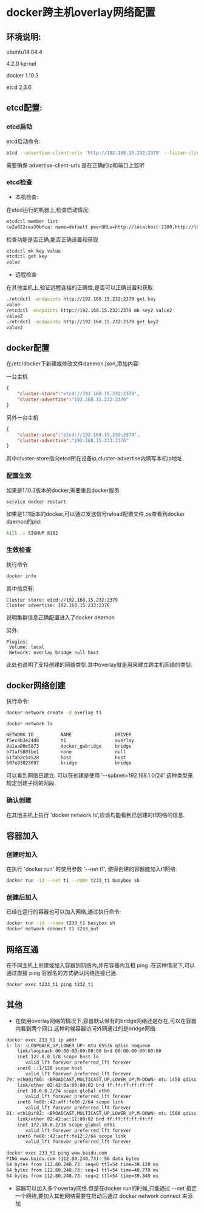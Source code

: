 # docker跨主机overlay网络配置

## 环境说明:
 
ubuntu14.04.4 
 
4.2.0 kernel
 
docker 1.10.3
 
etcd 2.3.6

## etcd配置:

### etcd启动

etcd启动命令:

```bash
etcd --advertise-client-urls 'http://192.168.15.232:2379' --listen-client-urls 'http://0.0.0.0:2379'
```

需要确保 advertise-client-urls 是在正确的ip和端口上监听

### etcd检查

* 本机检查:

在etcd运行的机器上,检查启动情况:

```bash
etcdctl member list
ce2a822cea30bfca: name=default peerURLs=http://localhost:2380,http://localhost:7001 clientURLs=http://192.168.15.232:2379 isLeader=true
```

检查功能是否正确,能否正确设置和获取
```bash
etcdctl mk key value
etcdctl get key 
value
```

* 远程检查

在其他主机上,验证远程连接的正确性,是否可以正确设置和获取
```bash
./etcdctl -endpoints http://192.168.15.232:2379 get key
value
/etcdctl -endpoints http://192.168.15.232:2379 mk key2 value2
value2
./etcdctl -endpoints http://192.168.15.232:2379 get key2 
value2
```


## docker配置

在/etc/docker下新建或修改文件daemon.json,添加内容:

一台主机

```json
{
    "cluster-store":"etcd://192.168.15.232:2379",
    "cluster-advertise":"192.168.15.232:2376"
}
```

另外一台主机

```json
{
    "cluster-store":"etcd://192.168.15.232:2379",
    "cluster-advertise":"192.168.15.233:2376"
}
```

其中cluster-store指向etcd所在设备ip,cluster-advertise内填写本机ip地址

### 配置生效

如果是1.10.3版本的docker,需要重启docker服务

```bash
service docker restart
```

如果是1.11版本的docker,可以通过发送信号reload配置文件,ps查看到docker daemon的pid:

```bash
kill -s SIGHUP 8182
```

### 生效检查

执行命令

```bash
docker info
```

其中信息有:

```
Cluster store: etcd://192.168.15.232:2379
Cluster advertise: 192.168.15.233:2376
```

说明集群信息正确配置进入了docker deamon

另外:

```
Plugins: 
 Volume: local
 Network: overlay bridge null host
```

此处也说明了支持创建的网络类型.其中overlay就是用来建立跨主机网络的类型.

## docker网络创建

执行命令:

```bash
docker network create -d overlay t1

docker network ls

NETWORK ID          NAME                DRIVER
f5ec4b3e24d8        t1                  overlay             
9a1aa00e5873        docker_gwbridge     bridge              
b71af588fbe1        none                null                
61fab2c54528        host                host                
507e83023697        bridge              bridge    
```

可以看到网络已建立.
可以在创建是使用 '--subnet=192.168.1.0/24' 这种类型来规定创建子网的网段.

### 确认创建

在其他主机上执行 'docker network ls',应该均能看到已创建的t1网络的信息.

## 容器加入

### 创建时加入

在执行 'docker run' 时使用参数 '--net t1', 使得创建的容器能加入t1网络:

```bash
docker run -id --net t1 --name t233_t1 busybox sh
```

### 创建后加入

已经在运行的容器也可以加入网络,通过执行命令:

```bash
docker run -id --name t233_t1 busybox sh
docker network connect t1 t233_out
```

## 网络互通

在不同主机上创建或加入容器到网络内,并在容器内互相 ping .在这种情况下,可以通过直接 ping 容器名的方式确认网络连接已通.

```bash
docker exec t233_t1 ping t232_t1
```

## 其他

* 在使用overlay网络的情况下,容器默认带有的bridge网络还是存在,可以在容器内看到两个网口.这种时候容器访问外网通过的是bridge网络.

```bash
docker exec 233_t1 ip addr
1: lo: <LOOPBACK,UP,LOWER_UP> mtu 65536 qdisc noqueue 
    link/loopback 00:00:00:00:00:00 brd 00:00:00:00:00:00
    inet 127.0.0.1/8 scope host lo
       valid_lft forever preferred_lft forever
    inet6 ::1/128 scope host 
       valid_lft forever preferred_lft forever
79: eth0@if80: <BROADCAST,MULTICAST,UP,LOWER_UP,M-DOWN> mtu 1450 qdisc noqueue 
    link/ether 02:42:0a:00:00:02 brd ff:ff:ff:ff:ff:ff
    inet 10.0.0.2/24 scope global eth0
       valid_lft forever preferred_lft forever
    inet6 fe80::42:aff:fe00:2/64 scope link 
       valid_lft forever preferred_lft forever
81: eth1@if82: <BROADCAST,MULTICAST,UP,LOWER_UP,M-DOWN> mtu 1500 qdisc noqueue 
    link/ether 02:42:ac:12:00:02 brd ff:ff:ff:ff:ff:ff
    inet 172.18.0.2/16 scope global eth1
       valid_lft forever preferred_lft forever
    inet6 fe80::42:acff:fe12:2/64 scope link 
       valid_lft forever preferred_lft forever
       
docker exec 233_t1 ping www.baidu.com
PING www.baidu.com (112.80.248.73): 56 data bytes
64 bytes from 112.80.248.73: seq=0 ttl=54 time=39.120 ms
64 bytes from 112.80.248.73: seq=1 ttl=54 time=40.778 ms
64 bytes from 112.80.248.73: seq=2 ttl=54 time=39.840 ms
```

* 容器可以加入多个overlay网络.但是在docker run的时候,只能通过 --net 指定一个网络,要加入其他网络需要在启动后通过 docker network connect 来添加



